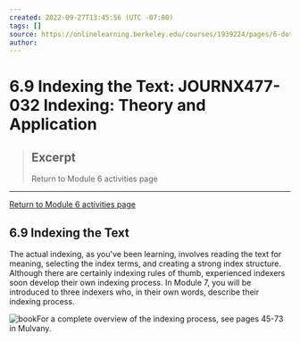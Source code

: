 ```yaml
---
created: 2022-09-27T13:45:56 (UTC -07:00)
tags: []
source: https://onlinelearning.berkeley.edu/courses/1939224/pages/6-dot-9-indexing-the-text
author: 
---
```


# 6.9 Indexing the Text: JOURNX477-032 Indexing: Theory and Application

> ## Excerpt
> Return to Module 6 activities page

---
[Return to Module 6 activities page](https://onlinelearning.berkeley.edu/courses/1939224/pages/module-6 "Module 6")

## 6.9 Indexing the Text

The actual indexing, as you've been learning, involves reading the text for meaning, selecting the index terms, and creating a strong index structure. Although there are certainly indexing rules of thumb, experienced indexers soon develop their own indexing process. In Module 7, you will be introduced to three indexers who, in their own words, describe their indexing process.

![book](https://onlinelearning.berkeley.edu/courses/1939224/files/233565965/preview)For a complete overview of the indexing process, see pages 45-73 in Mulvany.
